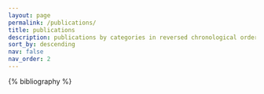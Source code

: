 ```yaml
---
layout: page
permalink: /publications/
title: publications
description: publications by categories in reversed chronological order. generated by jekyll-scholar.
sort_by: descending 
nav: false
nav_order: 2
---
```



<!-- _pages/publications.md -->
<div class="publications">

<!-- {%- for y in page.years %}
  <h2 class="year">{{y}}</h2>
  {% bibliography -f papers -q @*[year={{y}}]* %}
{% endfor %} -->

{% bibliography %}


</div>
